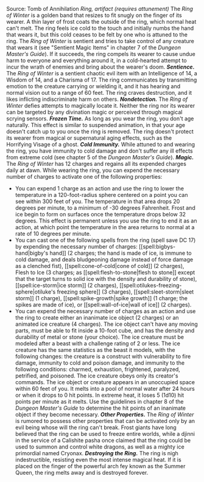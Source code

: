 Source: Tomb of Annihilation
*Ring, artifact (requires attunement)*
The *Ring of Winter* is a golden band that resizes to fit snugly on the finger of its wearer. A thin layer of frost coats the outside of the ring, which normal heat can't melt. The ring feels ice cold to the touch and initially numbs the hand that wears it, but this cold ceases to be felt by one who is attuned to the ring.
The *Ring of Winter* is sentient and tries to take control of any creature that wears it (see "Sentient Magic Items" in chapter 7 of the *Dungeon Master's Guide*). If it succeeds, the ring compels its wearer to cause undue harm to everyone and everything around it, in a cold-hearted attempt to incur the wrath of enemies and bring about the wearer's doom.
***Sentience.*** The *Ring of Winter* is a sentient chaotic evil item with an Intelligence of 14, a Wisdom of 14, and a Charisma of 17. The ring communicates by transmitting emotion to the creature carrying or wielding it, and it has hearing and normal vision out to a range of 60 feet. The ring craves destruction, and it likes inflicting indiscriminate harm on others.
***Nondetection.*** The *Ring of Winter* defies attempts to magically locate it. Neither the ring nor its wearer can be targeted by any divination magic or perceived through magical scrying sensors.
***Frozen Time.*** As long as you wear the ring, you don't age naturally. This effect is similar to suspended animation, in that your age doesn't catch up to you once the ring is removed. The ring doesn't protect its wearer from magical or supernatural aging effects, such as the Horrifying Visage of a ghost.
***Cold Immunity.*** While attuned to and wearing the ring, you have immunity to cold damage and don't suffer any ill effects from extreme cold (see chapter 5 of the *Dungeon Master's Guide*).
***Magic.*** The *Ring of Winter* has 12 charges and regains all its expended charges daily at dawn. While wearing the ring, you can expend the necessary number of charges to activate one of the following properties:
* You can expend 1 charge as an action and use the ring to lower the temperature in a 120-foot-radius sphere centered on a point you can see within 300 feet of you. The temperature in that area drops 20 degrees per minute, to a minimum of -30 degrees Fahrenheit. Frost and ice begin to form on surfaces once the temperature drops below 32 degrees. This effect is permanent unless you use the ring to end it as an action, at which point the temperature in the area returns to normal at a rate of 10 degrees per minute.
* You can cast one of the following spells from the ring (spell save DC 17) by expending the necessary number of charges: [[spell:bigbys-hand|bigby's hand]] (2 charges; the hand is made of ice, is immune to cold damage, and deals bludgeoning damage instead of force damage as a clenched fist), [[spell:cone-of-cold|cone of cold]] (2 charges), Flesh to Ice (3 charges; as [[spell:flesh-to-stone|flesh to stone]] except that the target turns to solid ice with the density and durability of stone), [[spell:ice-storm|ice storm]] (2 charges), [[spell:otilukes-freezing-sphere|otiluke's freezing sphere]] (3 charges), [[spell:sleet-storm|sleet storm]] (1 charge), [[spell:spike-growth|spike growth]] (1 charge; the spikes are made of ice), or [[spell:wall-of-ice|wall of ice]] (2 charges).
* You can expend the necessary number of charges as an action and use the ring to create either an inanimate ice object (2 charges) or an animated ice creature (4 charges). The ice object can't have any moving parts, must be able to fit inside a 10-foot cube, and has the density and durability of metal or stone (your choice). The ice creature must be modeled after a beast with a challenge rating of 2 or less. The ice creature has the same statistics as the beast it models, with the following changes: the creature is a construct with vulnerability to fire damage, immunity to cold and poison damage, and immunity to the following conditions: charmed, exhaustion, frightened, paralyzed, petrified, and poisoned. The ice creature obeys only its creator's commands. The ice object or creature appears in an unoccupied space within 60 feet of you. It melts into a pool of normal water after 24 hours or when it drops to 0 hit points. In extreme heat, it loses 5 (1d10) hit points per minute as it melts. Use the guidelines in chapter 8 of the *Dungeon Master's Guide* to determine the hit points of an inanimate object if they become necessary.
***Other Properties.*** The *Ring of Winter* is rumored to possess other properties that can be activated only by an evil being whose will the ring can't break. Frost giants have long believed that the ring can be used to freeze entire worlds, while a djinni in the service of a Calishite pasha once claimed that the ring could be used to summon and control white dragons, as well as a mighty ice primordial named Cryonax.
***Destroying the Ring.*** The ring is nigh indestructible, resisting even the most intense magical heat. If it is placed on the finger of the powerful arch fey known as the Summer Queen, the ring melts away and is destroyed forever.